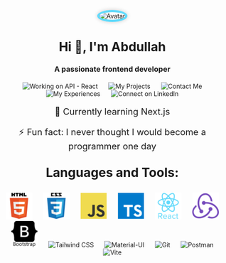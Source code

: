 <p align="center">
  <img src="[https://u-static.fotor.com/images/text-to-image/result/PRO-5fefb1462b49488c9aa7769be6ef825d.jpg](https://qph.cf2.poecdn.net/main-124399170_24421604930_37_1.png?w=1024&h=1024)" alt="Avatar" width="150" height="150" style="border-radius: 50%; border: 5px solid #61dafb; box-shadow: 0 0 10px rgba(0, 0, 0, 0.2);" />
</p>
<h1 align="center">Hi 👋, I'm Abdullah</h1>
<h3 align="center">A passionate frontend developer</h3>



<!-- Badges and Links -->
<p align="center" style="margin-top: 20px;">
  <a href="https://github.com/ABDULLAHRH1/React-Weather2" target="_blank" style="text-decoration: none;">
    <img src="https://img.shields.io/badge/-Working%20on%20API%20-%2361dafb?style=flat-square&logo=github" alt="Working on API - React" style="margin: 0 10px;" />
  </a>
  <a href="https://github.com/ABDULLAHRH1" target="_blank" style="text-decoration: none;">
    <img src="https://img.shields.io/badge/-My%20Projects%20-%2360A5FA?style=flat-square&logo=github" alt="My Projects" style="margin: 0 10px;" />
  </a>
  <a href="mailto:abdullahrh64@qmail.com" style="text-decoration: none;">
    <img src="https://img.shields.io/badge/-Contact%20Me%20-%2367B245?style=flat-square&logo=gmail" alt="Contact Me" style="margin: 0 10px;" />
  </a>
  <a href="https://abdullahrh1.github.io/React_Tailwind/" target="_blank" style="text-decoration: none;">
    <img src="https://img.shields.io/badge/-My%20Experiences%20-%2373B3F3?style=flat-square" alt="My Experiences" style="margin: 0 10px;" />
  </a>
  <a href="https://www.linkedin.com/in/abdullah-rh-aaa217287/" target="_blank" style="text-decoration: none;">
    <img src="https://img.shields.io/badge/-Connect%20on%20LinkedIn%20-%23699EF0?style=flat-square&logo=linkedin" alt="Connect on LinkedIn" style="margin: 0 10px;" />
  </a>
</p>


<!-- About Me -->
<p align="center" style="font-size: 20px; margin-top: 20px;">🌱 Currently learning Next.js</p>
<p align="center" style="font-size: 20px; margin-top: 10px;">⚡ Fun fact: I never thought I would become a programmer one day</p>

<!-- Languages and Tools Section -->
<h3 align="center" style="font-size: 28px; margin-top: 30px;">Languages and Tools:</h3>
<p align="center">
  <!-- Technology Icons with Tooltips -->
  <img src="https://raw.githubusercontent.com/devicons/devicon/master/icons/html5/html5-original-wordmark.svg" alt="HTML5" width="60" height="60" style="margin: 0 10px;" />
  <img src="https://raw.githubusercontent.com/devicons/devicon/master/icons/css3/css3-original-wordmark.svg" alt="CSS3" width="60" height="60" style="margin: 0 10px;" />
  <img src="https://raw.githubusercontent.com/devicons/devicon/master/icons/javascript/javascript-original.svg" alt="JavaScript" width="60" height="60" style="margin: 0 10px;" />
  <img src="https://raw.githubusercontent.com/devicons/devicon/master/icons/typescript/typescript-original.svg" alt="TypeScript" width="60" height="60" style="margin: 0 10px;" />
  <img src="https://raw.githubusercontent.com/devicons/devicon/master/icons/react/react-original-wordmark.svg" alt="React" width="60" height="60" style="margin: 0 10px;" />
  <img src="https://raw.githubusercontent.com/devicons/devicon/master/icons/redux/redux-original.svg" alt="Redux" width="60" height="60" style="margin: 0 10px;" />
  <img src="https://raw.githubusercontent.com/devicons/devicon/master/icons/bootstrap/bootstrap-plain-wordmark.svg" alt="Bootstrap" width="60" height="60" style="margin: 0 10px;" />
  <img src="https://www.vectorlogo.zone/logos/tailwindcss/tailwindcss-icon.svg" alt="Tailwind CSS" width="60" height="60" style="margin: 0 10px;" />
  <img src="https://img.icons8.com/color/80/000000/material-ui.png" alt="Material-UI" width="60" height="60" style="margin: 0 10px;" />
  <img src="https://www.vectorlogo.zone/logos/git-scm/git-scm-icon.svg" alt="Git" width="60" height="60" style="margin: 0 10px;" />
  <img src="https://www.vectorlogo.zone/logos/getpostman/getpostman-icon.svg" alt="Postman" width="60" height="60" style="margin: 0 10px;" />
  <img src="https://img.icons8.com/color/80/000000/vite.png" alt="Vite" width="60" height="60" style="margin: 0 10px;" />
</p>



